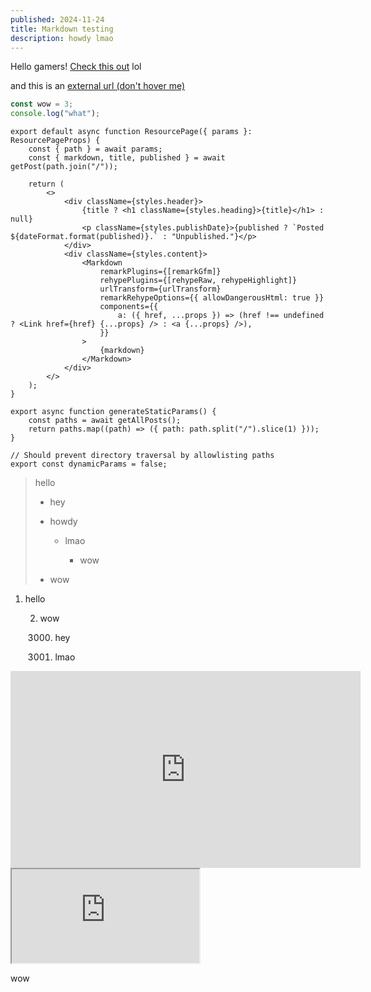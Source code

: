 ```yaml
---
published: 2024-11-24
title: Markdown testing
description: howdy lmao
---
```


Hello gamers! [Check this out](./writeups/sdctf2024.md) lol

and this is an [external url (don't hover me)](https://github.com/acmucsd/hack-website/commits/main/README.md "hey ( ͡° ͜ʖ ͡°)")

```js
const wow = 3;
console.log("what");
```

```tsx
export default async function ResourcePage({ params }: ResourcePageProps) {
	const { path } = await params;
	const { markdown, title, published } = await getPost(path.join("/"));

	return (
		<>
			<div className={styles.header}>
				{title ? <h1 className={styles.heading}>{title}</h1> : null}
				<p className={styles.publishDate}>{published ? `Posted ${dateFormat.format(published)}.` : "Unpublished."}</p>
			</div>
			<div className={styles.content}>
				<Markdown
					remarkPlugins={[remarkGfm]}
					rehypePlugins={[rehypeRaw, rehypeHighlight]}
					urlTransform={urlTransform}
					remarkRehypeOptions={{ allowDangerousHtml: true }}
					components={{
						a: ({ href, ...props }) => (href !== undefined ? <Link href={href} {...props} /> : <a {...props} />),
					}}
				>
					{markdown}
				</Markdown>
			</div>
		</>
	);
}

export async function generateStaticParams() {
	const paths = await getAllPosts();
	return paths.map((path) => ({ path: path.split("/").slice(1) }));
}

// Should prevent directory traversal by allowlisting paths
export const dynamicParams = false;
```

> hello
>
> - hey
> - howdy
>
>   - lmao
>
>     - wow
>
> - wow

1. hello

   2. wow

      3000. hey

      1. lmao

<iframe width="560" height="315" src="https://www.youtube.com/embed/t1_yD1inyNI?si=HCMVqLVTwPeiVjfr" title="YouTube video player" frameborder="0" allow="accelerometer; autoplay; clipboard-write; encrypted-media; gyroscope; picture-in-picture; web-share" referrerpolicy="strict-origin-when-cross-origin" allowfullscreen></iframe>

<iframe src="https://www.youtube.com/embed/t1_yD1inyNI?si=HCMVqLVTwPeiVjfr"></iframe>

wow
